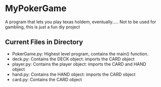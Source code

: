 # MyPokerGame
A program that lets you play texas holdem, eventually..... Not to be used for gambling, this is just a fun diy project


## Current Files in Directory
- PokerGame.py: Highest level program, contains the main() function.
- deck.py: Contains the DECK object: imports the CARD object
- player.py: Contains the player object: imports the CARD and HAND object
- hand.py: Contains the HAND object: imports the CARD object
- card.py: Contains the CARD object